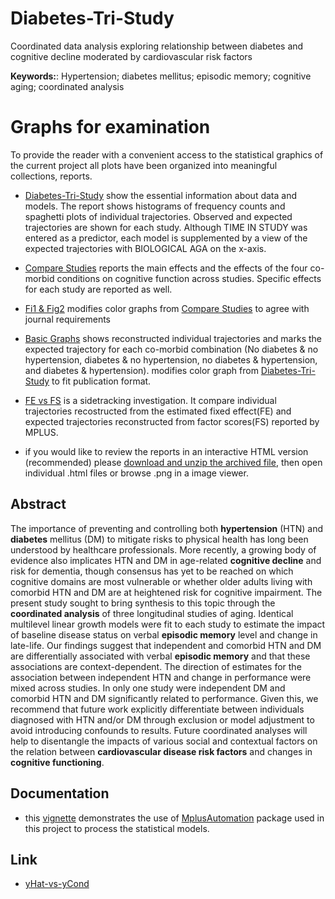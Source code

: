 # Diabetes-Tri-Study
Coordinated data analysis exploring relationship between diabetes and cognitive decline moderated by cardiovascular risk factors 

**Keywords:**: Hypertension; diabetes mellitus; episodic memory; cognitive aging; coordinated analysis

# Graphs for examination
To provide the reader with a convenient access to the statistical graphics of the current project all plots have been organized into meaningful collections, reports.  


- [Diabetes-Tri-Study](Diabetes-Tri-Study.md) show the essential information about data and models. The report shows histograms of frequency counts and spaghetti plots of individual trajectories. Observed and expected trajectories are shown for each study. Although TIME IN STUDY was entered as a predictor, each model is supplemented by a view of the expected trajectories with BIOLOGICAL AGA on the x-axis.
- [Compare Studies](Compare_Studies.md) reports the main effects and the effects of the four co-morbid conditions on cognitive function across studies. Specific effects for each study are reported as well.

- [Fi1 & Fig2](Fig1and2.md) modifies color graphs from [Compare Studies](Compare_Studies.md) to agree with journal requirements  
- [Basic Graphs](BasicGraphs.md) shows reconstructed individual trajectories and marks the expected trajectory for each co-morbid combination (No diabetes & no hypertension, diabetes & no hypertension, no diabetes & hypertension, and  diabetes & hypertension). modifies color graph from [Diabetes-Tri-Study](Diabetes-Tri-Study.md) to fit publication format.

- [FE vs FS](yHat-vs-yCond.md) is a sidetracking investigation. It compare individual trajectories recostructed from the estimated fixed effect(FE) and expected trajectories reconstructed from factor scores(FS) reported by MPLUS.

- if you would like to review the reports in an interactive HTML version (recommended) please [download and unzip the archived file](), then open individual .html files or browse .png in a image viewer.

## Abstract  
The importance of preventing and controlling both **hypertension** (HTN) and **diabetes** mellitus (DM) to mitigate risks to physical health has long been understood by healthcare professionals. More recently, a growing body of evidence also implicates HTN and DM in age-related **cognitive decline** and risk for dementia, though consensus has yet to be reached on which cognitive domains are most vulnerable or whether older adults living with comorbid HTN and DM are at heightened risk for cognitive impairment. The present study sought to bring synthesis to this topic through the **coordinated analysis** of three longitudinal studies of aging. Identical multilevel linear growth models were fit to each study to estimate the impact of baseline disease status on verbal **episodic memory** level and change in late-life. Our findings suggest that independent and comorbid HTN and DM are differentially associated with verbal **episodic memory** and that these associations are context-dependent. The direction of estimates for the association between independent HTN and change in performance were mixed across studies. In only one study were independent DM and comorbid HTN and DM significantly related to performance. Given this, we recommend that future work explicitly differentiate between individuals diagnosed with HTN and/or DM through exclusion or model adjustment to avoid introducing confounds to results. Future coordinated analyses will help to disentangle the impacts of various social and contextual factors on the relation between **cardiovascular disease risk factors** and changes in **cognitive functioning**.


## Documentation

- this [vignette](http://cran.r-project.org/web/packages/MplusAutomation/vignettes/Vignette.pdf) demonstrates the use of  [MplusAutomation](http://cran.r-project.org/web/packages/MplusAutomation/MplusAutomation.pdf) package used in this project to process the statistical models. 

## Link

 - [yHat-vs-yCond](yHat-vs-yCond.md)
